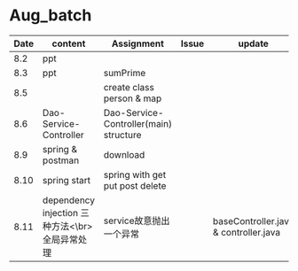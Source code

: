 # Aug_batch

|Date|content|Assignment| Issue|update|
|---|---|---|---|---|
|8.2|ppt|
|8.3 |ppt|sumPrime |
|8.5| |create class person & map|
|8.6|Dao-Service-Controller| Dao-Service-Controller(main) structure|
|8.9| spring & postman | download |
|8.10| spring start |spring with get put post delete| |
|8.11| dependency injection 三种方法<\br>全局异常处理| service故意抛出一个异常||baseController.java & controller.java|
